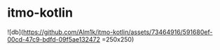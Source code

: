 # itmo-kotlin
![db](https://github.com/Alm1k/itmo-kotlin/assets/73464916/591680ef-00cd-47c9-bdfd-09f5ae132472 =250x250)
